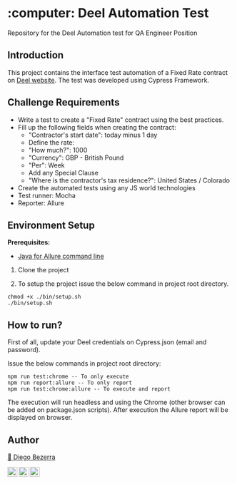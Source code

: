 <h1 align="left">:computer: Deel Automation Test  </h1>

Repository for the Deel Automation test for QA Engineer Position

## Introduction
This project contains the interface test automation of a Fixed Rate contract on <a href="https://dev.deel.wtf/">Deel website</a>. 
The test was developed using Cypress Framework.


## Challenge Requirements

- Write a test to create a "Fixed Rate" contract using the best practices.
- Fill up the following fields when creating the contract:
    - "Contractor's start date": today minus 1 day
    - Define the rate:
    - "How much?": 1000
    - "Currency": GBP - British Pound
    - "Per": Week
    - Add any Special Clause
    - "Where is the contractor's tax residence?": United States / Colorado
- Create the automated tests using any JS world technologies 
- Test runner: Mocha
- Reporter: Allure

## Environment Setup
**Prerequisites:** 
* <a href="https://www.java.com/en/download/"> Java for Allure command line</a>


1. Clone the project

2. To setup the project issue the below command in project root directory.
```
chmod +x ./bin/setup.sh
./bin/setup.sh
```

## How to run?

First of all, update your Deel credentials on Cypress.json (email and password).

Issue the below commands in project root directory:

```
npm run test:chrome -- To only execute
npm run report:allure -- To only report
npm run test:chrome:allure -- To execute and report
```

The execution will run headless and using the Chrome (other browser can be added on package.json scripts). After execution the Allure report will be displayed on browser.


## Author
<a target="_blank" href="https://github.com/diegohdb/diegohdb">👤 Diego Bezerra </a>

<a target="_blank" href="https://www.linkedin.com/in/diegohdb/">
  <img align="left" alt="LinkdeIN" width="22px" src="https://cdn.jsdelivr.net/npm/simple-icons@v3/icons/linkedin.svg" />
</a>
<a target="_blank" href="https://www.instagram.com/diegohdb/">
  <img align="left" alt="Instagram" width="22px" src="https://cdn.jsdelivr.net/npm/simple-icons@v3/icons/instagram.svg" />
</a>
<a target="_blank" href="mailto:diegohdb@gmail.com">
  <img align="left" alt="Gmail" width="22px" src="https://cdn.jsdelivr.net/npm/simple-icons@v3/icons/gmail.svg" />
</a>
